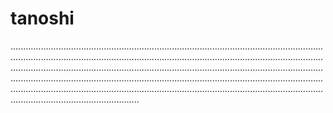 # tanoshi
...............................................................................................................................................................................................................................................................................................................................................................................................................................................................................................................................................................................................................................................................................................